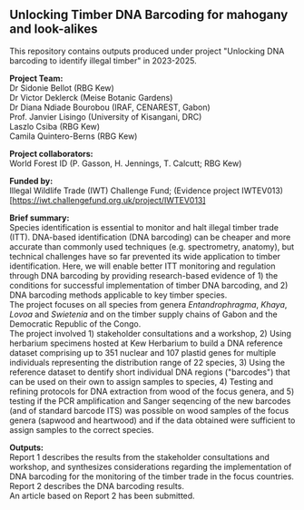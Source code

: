 ## Unlocking Timber DNA Barcoding for mahogany and look-alikes  

This repository contains outputs produced under project "Unlocking DNA barcoding to identify illegal timber" in 2023-2025.  
  
**Project Team:**  
Dr Sidonie Bellot (RBG Kew)  
Dr Victor Deklerck (Meise Botanic Gardens)  
Dr Diana Ndiade Bourobou (IRAF, CENAREST, Gabon)  
Prof. Janvier Lisingo (University of Kisangani, DRC)  
Laszlo Csiba (RBG Kew)  
Camila Quintero-Berns (RBG Kew)  
  
**Project collaborators:**  
World Forest ID (P. Gasson, H. Jennings, T. Calcutt; RBG Kew)
  
**Funded by:**  
Illegal Wildlife Trade (IWT) Challenge Fund; (Evidence project IWTEV013)[https://iwt.challengefund.org.uk/project/IWTEV013]
  
**Brief summary:**  
Species identification is essential to monitor and halt illegal timber trade (ITT). DNA-based identification (DNA barcoding) can be cheaper and more accurate than commonly used techniques (e.g. spectrometry, anatomy), but technical challenges have so far prevented its wide application to timber identification. Here, we will enable better ITT monitoring and regulation through DNA barcoding by providing research-based evidence of 1) the conditions for successful implementation of timber DNA barcoding, and 2) DNA barcoding methods applicable to key timber species.  
The project focuses on all species from genera *Entandrophragma*, *Khaya*, *Lovoa* and *Swietenia* and on the timber supply chains of Gabon and the Democratic Republic of the Congo.   
The project involved 1) stakeholder consultations and a workshop, 2) Using herbarium specimens hosted at Kew Herbarium to build a DNA reference dataset comprising up to 351 nuclear and 107 plastid genes for multiple individuals representing the distribution range of 22 species, 3) Using the reference dataset to dentify short individual DNA regions ("barcodes") that can be used on their own to assign samples to species, 4) Testing and refining protocols for DNA extraction from wood of the focus genera, and 5) testing if the PCR amplification and Sanger seqencing of the new barcodes (and of standard barcode ITS) was possible on wood samples of the focus genera (sapwood and heartwood) and if the data obtained were sufficient to assign samples to the correct species.  
  
**Outputs:**  
Report 1 describes the results from the stakeholder consultations and workshop, and synthesizes considerations regarding the implementation of DNA barcoding for the monitoring of the timber trade in the focus countries.  
Report 2 describes the DNA barcoding results.  
An article based on Report 2 has been submitted.  
